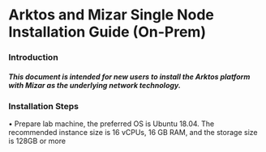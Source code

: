 # Arktos and Mizar Single Node Installation Guide (On-Prem)
### Introduction
##### This document is intended for new users to install the Arktos platform with Mizar as the underlying network technology.
### Installation Steps
   •	Prepare lab machine, the preferred OS is Ubuntu 18.04. The recommended instance size is 16 vCPUs, 16 GB RAM, and the storage size is 128GB or more
